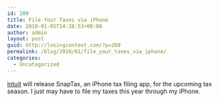 ```yaml
---
id: 209
title: File Your Taxes via iPhone
date: 2010-01-05T14:28:53+00:00
author: admin
layout: post
guid: http://losingcontext.com/?p=209
permalink: /blog/2010/01/file_your_taxes_via_iphone/
categories:
  - Uncategorized
---
```

<div class="video">
</div>

[Intuit](http://www.intuit.com) will release SnapTax, an iPhone tax filing app, for the upcoming tax season. I just may have to file my taxes this year through my iPhone.